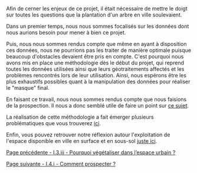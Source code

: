 Afin de cerner les enjeux de ce projet, il était nécessaire de mettre le doigt sur toutes les questions que la plantation d'un arbre en ville soulevaient. 

Dans un premier temps, nous nous sommes focalisés sur les données dont nous aurions besoin pour mener à bien ce projet.

Puis, nous nous sommes rendus compte que même en ayant à disposition ces données, nous ne pourrions pas les traiter de manière optimale puisque beaucoup d'obstacles devaient être pris en compte. C'est pourquoi nous avons mis en place une méthodologie dès le début du projet, qui reprend toutes les données utilisées ainsi que leurs géotraitements affectés et les problèmes rencontrés lors de leur utilisation. Ainsi, nous espérons être les plus exhaustifs possibles quant à la manipulation des données pour réaliser le "masque" final.

En faisant ce travail, nous nous sommes rendus compte que nous faisions de la prospection. Il nous a donc semblé utile de faire un point sur [ce sujet](Prospection).

La réalisation de cette méthodologie a fait émerger plusieurs problématiques que vous trouverez [ici](Problématique).

Enfin, vous pouvez retrouver notre réflexion autour l'exploitation de l'espace disponible en ville en surface et en sous-sol [juste ici](Réflexion).

[Page précédente - I.3.iii - Pourquoi végétaliser dans l’espace urbain ?](Végétaliser_urbain)

[Page suivante - I.4.i - Comment prospecter ?](Prospection)
